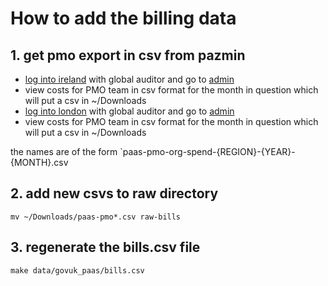 # How to add the billing data

## 1. get pmo export in csv from pazmin

- [log into ireland](https://login.cloud.service.gov.uk/login) with global auditor and go to [admin](https://admin.cloud.service.gov.uk/platform-admin)
- view costs for PMO team in csv format for the month in question which will put a csv in  ~/Downloads
- [log into london](https://admin.london.cloud.service.gov.uk/organisations) with global auditor and go to [admin](https://admin.london.cloud.service.gov.uk/platform-admin) 
- view costs for PMO team in csv format for the month in question which will put a csv in  ~/Downloads

the names are of the form `paas-pmo-org-spend-{REGION}-{YEAR}-{MONTH}.csv

## 2. add new csvs to raw directory

`mv ~/Downloads/paas-pmo*.csv raw-bills`

## 3. regenerate the bills.csv file

`make data/govuk_paas/bills.csv`

